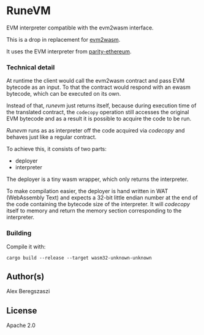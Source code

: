 # RuneVM

EVM interpreter compatible with the evm2wasm interface.

This is a drop in replacement for [evm2wasm](https://github.com/ewasm/evm2wasm).

It uses the EVM interpreter from [parity-ethereum](https://github.com/paritytech/parity-ethereum/).

### Technical detail

At runtime the client would call the evm2wasm contract and pass EVM bytecode as an input.
To that the contract would respond with an ewasm bytecode, which can be executed on its own.

Instead of that, *runevm* just returns itself, because during execution time of the translated
contract, the `codecopy` operation still accesses the original EVM bytecode and as a result it
is possible to acquire the code to be run.

*Runevm* runs as as interpreter off the code acquired via *codecopy* and behaves just like a
regular contract.

To achieve this, it consists of two parts:
- deployer
- interpreter

The deployer is a tiny wasm wrapper, which only returns the interpreter.

To make compilation easier, the deployer is hand written in WAT (WebAssembly Text) and
expects a 32-bit little endian number at the end of the code containing the bytecode size
of the interpreter. It will *codecopy* itself to memory and return the memory section
corresponding to the interpreter.

### Building

Compile it with:
```
cargo build --release --target wasm32-unknown-unknown
```

## Author(s)

Alex Beregszaszi

## License

Apache 2.0
